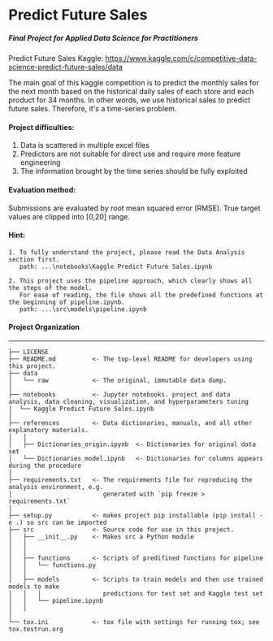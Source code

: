 # Predict Future Sales
##### Final Project for Applied Data Science for Practitioners

Predict Future Sales
Kaggle: https://www.kaggle.com/c/competitive-data-science-predict-future-sales/data

The main goal of this kaggle competition is to predict the monthly sales for the next month based on the historical daily sales of each store and each product for 34 months. In other words, we use historical sales to predict future sales. Therefore, it's a time-series problem.

#### Project difficulties:

1. Data is scattered in multiple excel files
2. Predictors are not suitable for direct use and require more feature engineering
3. The information brought by the time series should be fully exploited

#### Evaluation method: 
Submissions are evaluated by root mean squared error (RMSE). True target values are clipped into [0,20] range.

#### Hint: 
    
    1. To fully understand the project, please read the Data Analysis section first.
       path: ...\notebooks\Kaggle Predict Future Sales.ipynb
    
    2. This project uses the pipeline approach, which clearly shows all the steps of the model. 
       For ease of reading, the file shows all the predefined functions at the beginning of pipeline.ipynb.
       path: ...\src\models\pipeline.ipynb


#### Project Organization
------------
    ├── LICENSE
    ├── README.md          <- The top-level README for developers using this project.
    ├── data
    │   └── raw            <- The original, immutable data dump.
    │
    ├── notebooks          <- Jupyter notebooks. project and data analysis, data cleaning, visualization, and hyperparameters tuning
    │  └── Kaggle Predict Future Sales.ipynb
    │
    ├── references         <- Data dictionaries, manuals, and all other explanatory materials.
    │   │
    │   ├── Dictionaries_origin.ipynb  <- Dictionaries for original data set
    │   └── Dictionaries_model.ipynb   <- Dictionaries for columns appears during the procedure
    │
    ├── requirements.txt   <- The requirements file for reproducing the analysis environment, e.g.
    │                         generated with `pip freeze > requirements.txt`
    │
    ├── setup.py           <- makes project pip installable (pip install -e .) so src can be imported
    ├── src                <- Source code for use in this project.
    │   ├── __init__.py    <- Makes src a Python module
    │   │
    │   │
    │   ├── functions      <- Scripts of predifined functions for pipeline
    │   │   └── functions.py
    │   │
    │   ├── models         <- Scripts to train models and then use trained models to make
    │   │   │                 predictions for test set and Kaggle test set
    │   │   └── pipeline.ipynb
    │   │
    │
    └── tox.ini            <- tox file with settings for running tox; see tox.testrun.org
